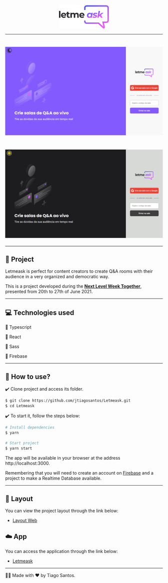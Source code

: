 <p align="center">
  <img alt="Letmeask" src=".github/logo.svg" width="160px">
</p>

<hr>

<h1 align="center">
    <img alt="Letmeask" src=".github/cover-light.png" />
</h1>

<h1 align="center">
    <img alt="Letmeask" src=".github/cover-dark.png" />
</h1>

<hr>

## :memo: Project

Letmeask is perfect for content creators to create Q&A rooms with their audience in a very organized and democratic way.

This is a project developed during the **[Next Level Week Together](https://nextlevelweek.com/)**, presented from 20th to 27th of June 2021.

<hr>

## :computer: Technologies used

:pushpin: Typescript

:pushpin: React

:pushpin: Sass

:pushpin: Firebase

<hr>

## :rocket: How to use?

:heavy_check_mark: Clone project and access its folder.

```bash
$ git clone https://github.com/jtiagosantos/Letmeask.git
$ cd Letmeask
```

:heavy_check_mark: To start it, follow the steps below:

```bash
# Install dependencies
$ yarn

# Start project
$ yarn start
```

The app will be available in your browser at the address http://localhost:3000.

Remembering that you will need to create an account on [Firebase](https://firebase.google.com/) and a project to make a Realtime Database available.

<hr>

## 🔖 Layout

You can view the project layout through the link below:

- [Layout Web](https://www.figma.com/file/u0BQK8rCf2KgzcukdRRCWh/Letmeask/duplicate) 


## :cloud: App

You can access the application through the link below:

- [Letmeask](https://letmeask-dea2f.web.app/)

<hr>

:man_technologist: Made with :heart: by Tiago Santos.
